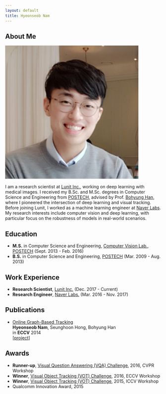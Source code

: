```yaml
---
layout: default
title: Hyeonseob Nam
---
```


## About Me

<img class="profile-picture" src="hsnam.png">

I am a research scientist at [Lunit Inc.](https://lunit.io/), working on deep learning with medical images.
I received my B.Sc. and M.Sc. degrees in Computer Science and Engineering from [POSTECH](http://www.postech.ac.kr/eng/), advised by Prof. [Bohyung Han](https://cv.snu.ac.kr/index.php/~bhhan/), where I pioneered the intersection of deep learning and visual tracking.
Before joining Lunit, I worked as a machine learning engineer at [Naver Labs](https://www.naverlabs.com/en/).
My research interests include computer vision and deep learning, with particular focus on the robustness of models in real-world scenarios.

## Education

- **M.S.** in Computer Science and Engineering, [Computer Vision Lab.](http://cvlab.postech.ac.kr/lab/), [POSTECH](http://www.postech.ac.kr/eng/) (Sept. 2013 - Feb. 2016)
- **B.S.** in Computer Science and Engineering, [POSTECH](http://www.postech.ac.kr/eng/) (Mar. 2009 - Aug. 2013)

## Work Experience 

- **Research Scientist**, [Lunit Inc.](https://lunit.io/) (Dec. 2017 - Current)
- **Research Engineer**, [Naver Labs.](https://www.naverlabs.com/en/) (Mar. 2016 - Nov. 2017)

## Publications

- <span class="paper-title">[Online Graph-Based Tracking](http://cvlab.postech.ac.kr/~maga33/eccv2014_OGT.pdf)</span><br />
  **Hyeonseob Nam**, Seunghoon Hong, Bohyung Han<br />
  in **ECCV** 2014<br />
  [[project](http://cvlab.postech.ac.kr/research/beyondchainmodels/)]

## Awards

- **Runner-up**, [Visual Question Answering (VQA) Challenge](https://visualqa.org/challenge_2016.html), 2016, CVPR Workshop 
- **Winner**, [Visual Object Tracking (VOT) Challenge](http://www.votchallenge.net/vot2016/), 2016, ECCV Workshop 
- **Winner**, [Visual Object Tracking (VOT) Challenge](http://www.votchallenge.net/vot2015/), 2015, ICCV Workshop 
- Qualcomm Innovation Award, 2015

